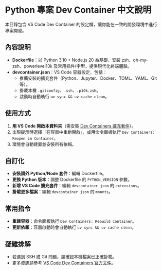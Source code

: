 # Python 專案 Dev Container 中文說明

本目錄包含 VS Code Dev Container 的設定檔，讓你能在一致的開發環境中進行專案開發。

## 內容說明

- **Dockerfile**：以 Python 3.10 + Node.js 20 為基礎，安裝 zsh、oh-my-zsh、powerlevel10k 及常用插件/字型，提供現代化終端體驗。
- **devcontainer.json**：VS Code 容器設定，包括：
    - 推薦安裝的擴充套件（Python、Jupyter、Docker、TOML、YAML、Git 等）。
    - 掛載本機 `.gitconfig`、`.ssh`、`.p10k.zsh`。
    - 啟動時自動執行 `uv sync && uv cache clean`。

## 使用方式

1. **用 VS Code 開啟本資料夾**（需安裝 [Dev Containers 擴充套件](https://marketplace.visualstudio.com/items?itemName=ms-vscode-remote.remote-containers)）。
2. 出現提示時選擇「在容器中重新開啟」，或用命令面板執行 `Dev Containers: Reopen in Container`。
3. 環境會自動建置並安裝所有依賴。

## 自訂化

- **安裝額外 Python/Node 套件**：編輯 Dockerfile。
- **更換 Python 版本**：調整 Dockerfile 的 `PYTHON_VERSION` 參數。
- **新增 VS Code 擴充套件**：編輯 `devcontainer.json` 的 `extensions`。
- **掛載更多檔案**：編輯 `devcontainer.json` 的 `mounts`。

## 常用指令

- **重建容器**：命令面板執行 `Dev Containers: Rebuild Container`。
- **更新依賴**：容器啟動時會自動執行 `uv sync && uv cache clean`。

## 疑難排解

- 若遇到 SSH 或 Git 問題，請確認本機檔案已正確掛載。
- 更多資訊請參考 [VS Code Dev Containers 官方文件](https://code.visualstudio.com/docs/devcontainers/containers)。
